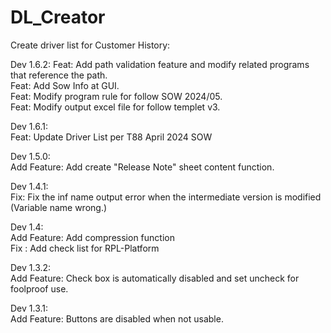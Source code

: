 # DL_Creator
Create driver list for Customer History:  

Dev 1.6.2:
Feat: Add path validation feature and modify related programs that reference the path.  
Feat: Add Sow Info at GUI.  
Feat: Modify program rule for follow SOW 2024/05.  
Feat: Modify output excel file for follow templet v3.  

Dev 1.6.1:  
Feat: Update Driver List per T88 April 2024 SOW

Dev 1.5.0:  
Add Feature: Add create "Release Note" sheet content function.

Dev 1.4.1:  
Fix: Fix the inf name output error when the intermediate version is modified (Variable name wrong.)  

Dev 1.4:  
Add Feature: Add compression function  
Fix : Add check list for RPL-Platform  

Dev 1.3.2:  
Add Feature: Check box is automatically disabled and set uncheck for foolproof use.  

Dev 1.3.1:   
Add Feature: Buttons are disabled when not usable.
